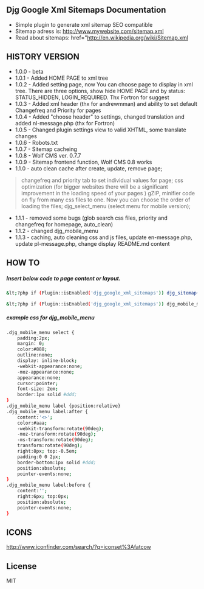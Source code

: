 Djg Google Xml Sitemaps Documentation
----
* Simple plugin to generate xml sitemap SEO compatible
* Sitemap adress is: http://www.mywebsite.com/sitemap.xml
* Read about sitemaps: href="http://en.wikipedia.org/wiki/Sitemap.xml

HISTORY VERSION
----
* 1.0.0    - beta
* 1.0.1	- Added HOME PAGE to xml tree
* 1.0.2	- Added setting page, now You can choose page to display in xml tree. There are three options, show hide HOME PAGE and by status: STATUS_HIDDEN, LOGIN_REQUIRED. Thx Fortron for suggest
* 1.0.3	- Added xml header (thx for andrewmman) and ability to set default Changefreq and Priority for pages
* 1.0.4	- Added "choose header" to settings, changed translation and added nl-message.php (thx for Fortron)
* 1.0.5	- Changed plugin settings view to valid XHTML, some translate changes
* 1.0.6	- Robots.txt
* 1.0.7	- Sitemap cacheing
* 1.0.8	- Wolf CMS ver. 0.7.7
* 1.0.9	- Sitemap frontend function, Wolf CMS 0.8 works
* 1.1.0	- auto clean cache after create, update, remove page;
> changefreq and priority tab to set individual values for page;
> css optimization (for bigger websites there will be a significant improvement in the loading speed of your pages ) gZIP, minifier code on fly from many css files to one. Now you can choose the order of loading the files; djg_select_menu (select menu for mobile version);
* 1.1.1 - removed some bugs (glob search css files, priority and changefreq for homepage, auto_clean)
* 1.1.2 - changed djg_mobile_menu
* 1.1.3 - caching, auto cleaning css and js files, update en-message.php, update pl-message.php, change display README.md content

HOW TO
----

##### Insert below code to page content or layout.
```sh
&lt;?php if (Plugin::isEnabled('djg_google_xml_sitemaps')) djg_sitemap(); ?&gt;
```
```sh
&lt;?php if (Plugin::isEnabled('djg_google_xml_sitemaps')) djg_mobile_menu($this); ?&gt;
```
##### example css for djg_mobile_menu
```sh
.djg_mobile_menu select {
    padding:2px;
    margin: 0;
    color:#888;
    outline:none;
    display: inline-block;
    -webkit-appearance:none;
    -moz-appearance:none;
    appearance:none;
    cursor:pointer;
	font-size: 2em;
	border:1px solid #ddd;
}
.djg_mobile_menu label {position:relative}
.djg_mobile_menu label:after {
    content:'<>';
    color:#aaa;
    -webkit-transform:rotate(90deg);
    -moz-transform:rotate(90deg);
    -ms-transform:rotate(90deg);
    transform:rotate(90deg);
    right:8px; top:-0.5em;
    padding:0 0 2px;
    border-bottom:1px solid #ddd;
    position:absolute;
    pointer-events:none;
}
.djg_mobile_menu label:before {
    content:'';
    right:6px; top:0px;
    position:absolute;
    pointer-events:none;
}
```
ICONS
----
http://www.iconfinder.com/search/?q=iconset%3Afatcow

License
----
MIT
